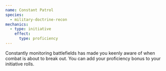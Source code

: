 ```yaml
---
name: Constant Patrol
species:
  - military-doctrine-recon
mechanics:
  - type: initiative
    effect:
      type: proficiency
---
```

Constantly monitoring battlefields has made you keenly aware of when combat is about to break out. You can add your
proficiency bonus to your initiative rolls.
